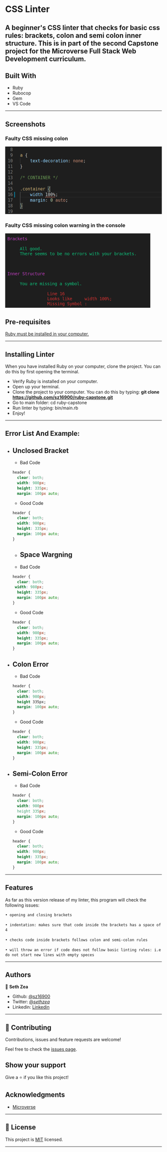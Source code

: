 # CSS Linter

A beginner's CSS linter that checks for basic css rules: brackets, colon and semi colon inner structure. This is in part of the second Capstone project for the Microverse Full Stack Web Development curriculum. 
---

## Built With

- Ruby
- Rubocop
- Gem
- VS Code

---

## Screenshots

  ### Faulty CSS missing colon
![Faulty CSS missing colon](https://github.com/sz16900/ruby-capstone/blob/readme/screenshots/bcss.png?raw=true)

  ### Faulty CSS missing colon warning in the console
![Warning](https://github.com/sz16900/ruby-capstone/blob/readme/screenshots/brackets.png?raw=true)

## Pre-requisites

  <a href="https://www.ruby-lang.org/en/documentation/installation/">Ruby must be installed in your computer.</a>

---


## Installing Linter

When you have installed Ruby on your computer, clone the project. You can do this by first opening the terminal.

* Verify Ruby is installed on your computer.
* Open up your terminal.
* Clone the project to your computer. You can do this by typing: <b>git clone https://github.com/sz16900/ruby-capstone.git</b>
* Go to main folder: cd ruby-capstone
* Run linter by typing: bin/main.rb
* Enjoy!

---

## Error List And Example:

* ## Unclosed Bracket
  
    - Bad Code
    ```css
    header {
      clear: both;
      width: 980px;
      height: 335px;
      margin: 100px auto;

    ```
    - Good Code
    ```css
    header {
      clear: both;
      width: 980px;
      height: 335px;
      margin: 100px auto;
    }
    ```

    * ## Space Wargning

    - Bad Code
    ```css
    header {
      clear: both;
     width: 980px;
      height: 335px;
      margin: 100px auto;
    }
    ```
    - Good Code
    ```css
    header {
      clear: both;
      width: 980px;
      height: 335px;
      margin: 100px auto;
    }
    ```

* ## Colon Error

    - Bad Code
    ```css
    header {
      clear: both;
      width: 980px;
      height 335px;
      margin: 100px auto;
    }
    ```
    - Good Code
    ```css
    header {
      clear: both;
      width: 980px;
      height: 335px;
      margin: 100px auto;
    }
    ```
* ## Semi-Colon Error

    - Bad Code
    ```css
    header {
      clear: both;
      width: 980px
      height 335px;
      margin: 100px auto;
    }
    ```
    - Good Code
    ```css
    header {
      clear: both;
      width: 980px;
      height: 335px;
      margin: 100px auto;
    }
    ```
---

## Features

As far as this version release of my linter, this program will check the following issues:

    • opening and closing brackets
      
    • indentation: makes sure that code inside the brackets has a space of 4
    
    • checks code inside brackets follows colon and semi-colon rules
      
    • will throw an error if code does not follow basic linting rules: i.e do not start new lines with empty speces
    

---

## Authors

👤 **Seth Zea**

- Github: [@sz16900](https://github.com/sz16900)
- Twitter: [@_sethzea_](https://twitter.com/_sethzea_)
- Linkedin: [Linkedin](https://www.linkedin.com/in/seth-zea/)

---

## 🤝 Contributing

Contributions, issues and feature requests are welcome!

Feel free to check the [issues page](issues/).

## Show your support

Give a ⭐️ if you like this project!

## Acknowledgments

- [Microverse](https://microverse.org)

---

## 📝 License

This project is [MIT](/LICENSE) licensed.

---
